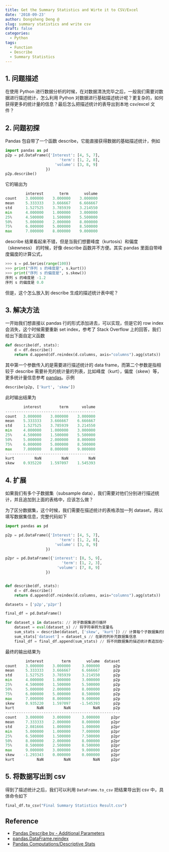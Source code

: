 ```yaml
---
title: Get the Summary Statistics and Wirte it to CSV/Excel
date: '2018-09-23'
author: Dongsheng Deng @
slug: summary statistics and write csv
draft: false
categories:
  - Python
tags:
  - Function
  - Describe
  - Summary Statistics
---
```


## 1. 问题描述
在使用 Python 进行数据分析的时候，在对数据清洗完毕之后，一般我们需要对数据进行描述统计，怎么利用 Python 对数据进行基础描述统计呢？更复杂的，如何获得更多的统计量的信息？最后怎么把描述统计的表导出到本地 csv/excel 文件？

## 2. 问题初探

Pandas 包自带了一个函数 describe，它能直接获得数据的基础描述统计，例如 
```python
import pandas as pd
p2p = pd.DataFrame({'Interest': [4, 5, 7], 
                        'term': [1, 2, 8],
                      'volume': [3, 8, 9]
                  })
p2p.describe()
```
它的输出为

```python
         interest       term       volume
count    3.000000    3.000000    3.000000
mean     5.333333    3.666667    6.666667
std      1.527525    3.785939    3.214550
min      4.000000    1.000000    3.000000
25%      4.500000    1.500000    5.500000
50%      5.000000    2.000000    8.000000
75%      6.000000    5.000000    8.500000
max      7.000000    8.000000    9.000000
```

describe 结果看起来不错，但是当我们想要峰度（kurtosis）和偏度（skewness） 的时候，好像 describe 函数并不方便。其实 pandas 里面自带峰度偏度的计算公式，

```python
>>> s = pd.Series(range(100))
>>> print("序列 s 的峰度是", s.kurt())
>>> print("序列 s 的偏度是", s.skew())
序列 s 的峰度是 -1.2
序列 s 的偏度是 0.0
```

但是，这个怎么放入到 describe 生成的描述统计表中呢？

## 3. 解决方法
一开始我们想直接以 pandas 行的形式添加进去，可以实现，但是它的 row index 会消失，这个时候需要重新 set index，参考了 Stack Overflow 上的回答，我们给出下面自定义函数

```python
def describe(df, stats):
    d = df.describe()
    return d.append(df.reindex(d.columns, axis="columns").agg(stats))
```

其中第一个参数传入的是需要进行描述统计的 data frame，而第二个参数是指相较于 describe 需要补充的统计量的列表，比如峰度（kurt），偏度（skew）等，更多统计量信息参考 [pandas](http://pandas.pydata.org/pandas-docs/stable/api.html#id39)。示例

```python
describe(p2p, ['kurt', 'skew'])
```
此时输出结果为 
```python
        interest        term      volume
----------------------------------------
count   3.000000    3.000000    3.000000
mean    5.333333    3.666667    6.666667
std     1.527525    3.785939    3.214550
min     4.000000    1.000000    3.000000
25%     4.500000    1.500000    5.500000
50%     5.000000    2.000000    8.000000
75%     6.000000    5.000000    8.500000
max     7.000000    8.000000    9.000000
----------------------------------------
kurt         NaN         NaN         NaN
skew    0.935220    1.597097    1.545393
```

## 4. 扩展

如果我们有多个子数据集（subsample data），我们需要对他们分别进行描述统计，并且追加到上面的表格中，应该怎么做？

为了区分数据集，这个时候，我们需要在描述统计的表格添加一列 dataset，用以填写数据集信息，完整代码如下

```python
import pandas as pd

p2p = pd.DataFrame({'Interest': [4, 5, 7], 
                        'term': [1, 2, 8],
                      'volume': [3, 8, 9]
                  })

p2pr = pd.DataFrame({'interest': [8, 5, 9], 
                         'term': [1, 2, 3],
                       'volume': [7, 8, 9]
                  })


def describe(df, stats):
    d = df.describe()
    return d.append(df.reindex(d.columns, axis="columns").agg(stats))

datasets = ['p2p','p2pr']

final_df = pd.DataFrame()

for dataset_s in datasets: // 对子数据集进行循环
    dataset = eval(dataset_s) // 将字符串转为变量名
    sum_stats = describe(dataset, ['skew', 'kurt']) // 计算每个子数据集的描述统计
    sum_stats['dataset'] = dataset_s // 在新的列补充数据集信息
    final_df = final_df.append(sum_stats) // 将不同数据集的描述统计表追加在一起
```
最终的输出结果为

```python
         interest        term       volume  dataset
count    3.000000    3.000000     3.000000      p2p
mean     5.333333    3.666667     6.666667      p2p
std      1.527525    3.785939     3.214550      p2p
min      4.000000    1.000000     3.000000      p2p
25%      4.500000    1.500000     5.500000      p2p
50%      5.000000    2.000000     8.000000      p2p
75%      6.000000    5.000000     8.500000      p2p
max      7.000000    8.000000     9.000000      p2p
skew     0.935220    1.597097    -1.545393      p2p
kurt          NaN         NaN          NaN      p2p
---------------------------------------------------
count    3.000000    3.000000     3.000000     p2pr
mean     7.333333    2.000000     8.000000     p2pr
std      2.081666    1.000000     1.000000     p2pr
min      5.000000    1.000000     7.000000     p2pr
25%      6.500000    1.500000     7.500000     p2pr
50%      8.000000    2.000000     8.000000     p2pr
75%      8.500000    2.500000     8.500000     p2pr
max      9.000000    3.000000     9.000000     p2pr
skew    -1.293343    0.000000     0.000000     p2pr
kurt          NaN         NaN          NaN     p2pr
```

## 5. 将数据写出到 csv
得到了描述统计之后，我们可以利用 `DataFrame.to_csv` 把结果导出到 csv 中，具体命令如下

```python
final_df.to_csv("Final Summary Statistics Result.csv")
```

## Reference

+ [Pandas Describe by - Additional Parameters](https://stackoverflow.com/questions/38545828/pandas-describe-by-additional-parameters)
+ [pandas.DataFrame.reindex](http://pandas.pydata.org/pandas-docs/stable/generated/pandas.DataFrame.reindex.html)
+ [Pandas Computations/Descriptive Stats](http://pandas.pydata.org/pandas-docs/stable/api.html#id39)
